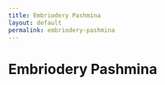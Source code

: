 ```yaml
---
title: Embriodery Pashmina
layout: default
permalink: embriodery-pashmina
---
```


# Embriodery Pashmina